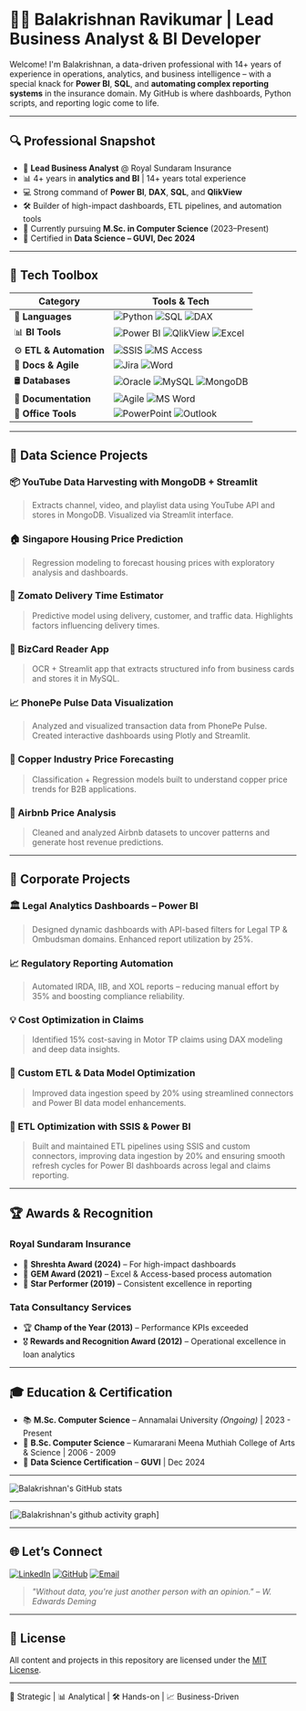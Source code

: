 # 👨‍💼 Balakrishnan Ravikumar | Lead Business Analyst & BI Developer

Welcome! I'm Balakrishnan, a data-driven professional with 14+ years of experience in operations, analytics, and business intelligence – with a special knack for **Power BI**, **SQL**, and **automating complex reporting systems** in the insurance domain. My GitHub is where dashboards, Python scripts, and reporting logic come to life.

---

## 🔍 Professional Snapshot

- 🎯 **Lead Business Analyst** @ Royal Sundaram Insurance
- 📊 4+ years in **analytics and BI** | 14+ years total experience
- 💻 Strong command of **Power BI**, **DAX**, **SQL**, and **QlikView**
- 🛠️ Builder of high-impact dashboards, ETL pipelines, and automation tools
- 🧠 Currently pursuing **M.Sc. in Computer Science** (2023–Present)
- 🧪 Certified in **Data Science – GUVI, Dec 2024**

---

## 🧠 Tech Toolbox

| Category         | Tools & Tech |
|------------------|-------------|
| 🐍 **Languages**     | ![Python](https://img.shields.io/badge/Python-3776AB?style=flat&logo=python&logoColor=white) ![SQL](https://img.shields.io/badge/SQL-336791?style=flat&logo=postgresql&logoColor=white) ![DAX](https://img.shields.io/badge/DAX-FFE500?style=flat&logo=powerbi&logoColor=black) |
| 📊 **BI Tools**      | ![Power BI](https://img.shields.io/badge/Power%20BI-F2C811?style=flat&logo=powerbi&logoColor=black) ![QlikView](https://img.shields.io/badge/QlikView-009845?style=flat&logo=qlik&logoColor=white) ![Excel](https://img.shields.io/badge/Excel-217346?style=flat&logo=microsoft-excel&logoColor=white) |
| ⚙️ **ETL & Automation** | ![SSIS](https://img.shields.io/badge/SSIS-0078D4?style=flat&logo=microsoft-sql-server&logoColor=white) ![MS Access](https://img.shields.io/badge/MS--Access-A4373A?style=flat&logo=microsoft-access&logoColor=white) |
| 🧾 **Docs & Agile**   | ![Jira](https://img.shields.io/badge/Jira-0052CC?style=flat&logo=jira&logoColor=white) ![Word](https://img.shields.io/badge/Word-2B579A?style=flat&logo=microsoft-word&logoColor=white) |
| 🛢️ **Databases**     | ![Oracle](https://img.shields.io/badge/Oracle-F80000?style=flat&logo=oracle&logoColor=white) ![MySQL](https://img.shields.io/badge/MySQL-4479A1?style=flat&logo=mysql&logoColor=white) ![MongoDB](https://img.shields.io/badge/MongoDB-47A248?style=flat&logo=mongodb&logoColor=white) |
| 📄 **Documentation** | ![Agile](https://img.shields.io/badge/Agile-0052CC?style=flat&logo=jira&logoColor=white) ![MS Word](https://img.shields.io/badge/MS--Word-2B579A?style=flat&logo=microsoft-word&logoColor=white) |
| 💼 **Office Tools**  | ![PowerPoint](https://img.shields.io/badge/PowerPoint-B7472A?style=flat&logo=microsoft-powerpoint&logoColor=white) ![Outlook](https://img.shields.io/badge/Outlook-0078D4?style=flat&logo=microsoft-outlook&logoColor=white) |

---

## 📂 Data Science Projects

### 📦 YouTube Data Harvesting with MongoDB + Streamlit
> Extracts channel, video, and playlist data using YouTube API and stores in MongoDB. Visualized via Streamlit interface.

### 🏠 Singapore Housing Price Prediction
> Regression modeling to forecast housing prices with exploratory analysis and dashboards.

### 🛵 Zomato Delivery Time Estimator
> Predictive model using delivery, customer, and traffic data. Highlights factors influencing delivery times.

### 📇 BizCard Reader App
> OCR + Streamlit app that extracts structured info from business cards and stores it in MySQL.

### 📈 PhonePe Pulse Data Visualization
> Analyzed and visualized transaction data from PhonePe Pulse. Created interactive dashboards using Plotly and Streamlit.

### 🔩 Copper Industry Price Forecasting
> Classification + Regression models built to understand copper price trends for B2B applications.

### 🏡 Airbnb Price Analysis
> Cleaned and analyzed Airbnb datasets to uncover patterns and generate host revenue predictions.

---

## 🧩 Corporate Projects

### 🏛️ Legal Analytics Dashboards – Power BI
> Designed dynamic dashboards with API-based filters for Legal TP & Ombudsman domains. Enhanced report utilization by 25%.

### 📈 Regulatory Reporting Automation
> Automated IRDA, IIB, and XOL reports – reducing manual effort by 35% and boosting compliance reliability.

### 💡 Cost Optimization in Claims
> Identified 15% cost-saving in Motor TP claims using DAX modeling and deep data insights.

### 🧪 Custom ETL & Data Model Optimization
> Improved data ingestion speed by 20% using streamlined connectors and Power BI data model enhancements.

### 🔄 ETL Optimization with SSIS & Power BI
> Built and maintained ETL pipelines using SSIS and custom connectors, improving data ingestion by 20% and ensuring smooth refresh cycles for Power BI dashboards across legal and claims reporting.

---

## 🏆 Awards & Recognition

### Royal Sundaram Insurance
- 🥇 **Shreshta Award (2024)** – For high-impact dashboards
- 🏅 **GEM Award (2021)** – Excel & Access-based process automation
- 🌟 **Star Performer (2019)** – Consistent excellence in reporting

### Tata Consultancy Services
- 🏆 **Champ of the Year (2013)** – Performance KPIs exceeded
- 🎖️ **Rewards and Recognition Award (2012)** – Operational excellence in loan analytics

---

## 🎓 Education & Certification

- 📚 **M.Sc. Computer Science** – Annamalai University *(Ongoing)* | 2023 - Present
- 📘 **B.Sc. Computer Science** – Kumararani Meena Muthiah College of Arts & Science | 2006 - 2009
- 📜 **Data Science Certification** – **GUVI** | Dec 2024

---

![Balakrishnan's GitHub stats](https://github-readme-stats.vercel.app/api?username=BalakrishnanCodeSpace&theme=dark&show_icons=true&&hide=issues,contribs)

---

[![Balakrishnan's github activity graph](https://github-readme-activity-graph.vercel.app/graph?username=BalakrishnanCodeSpace&bg_color=000000&color=ffffff&line=51f565&point=ffffff&area=true&hide_border=true)]

---

## 🌐 Let’s Connect

[![LinkedIn](https://img.shields.io/badge/LinkedIn-%230077B5.svg?style=flat&logo=linkedin&logoColor=white)](https://linkedin.com/in/balakrishnan-ravikumar-8790732b6)
[![GitHub](https://img.shields.io/badge/GitHub-%23121011.svg?style=flat&logo=github&logoColor=white)]([https://github.com/BalaKrishnanIronman](https://github.com/BalaKrishnanCodeSpace))
[![Email](https://img.shields.io/badge/Email-D14836?style=flat&logo=gmail&logoColor=white)](mailto:alab2252@gmail.com)


> *"Without data, you're just another person with an opinion." – W. Edwards Deming*

---

## 📜 License

All content and projects in this repository are licensed under the [MIT License](LICENSE).

---

🧠 Strategic | 📊 Analytical | 🛠 Hands-on | 📈 Business-Driven
